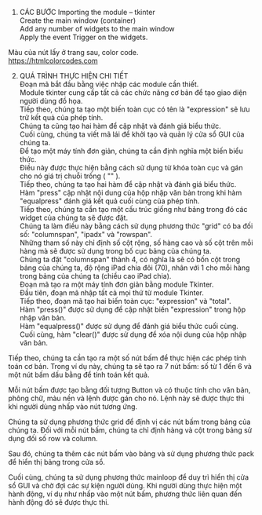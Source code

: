 1. CÁC BƯỚC
Importing the module – tkinter <br>
Create the main window (container) <br>
Add any number of widgets to the main window <br>
Apply the event Trigger on the widgets. <br>

Màu của nút lấy ở trang sau, color code. <br>
https://htmlcolorcodes.com <br>

2. QUÁ TRÌNH THỰC HIỆN CHI TIẾT <br>
Đoạn mã bắt đầu bằng việc nhập các module cần thiết. <br>
Module tkinter cung cấp tất cả các chức năng cơ bản để tạo giao diện người dùng đồ họa.<br>
Tiếp theo, chúng ta tạo một biến toàn cục có tên là "expression" sẽ lưu trữ kết quả của phép tính.<br>
Chúng ta cũng tạo hai hàm để cập nhật và đánh giá biểu thức.<br>
Cuối cùng, chúng ta viết mã lái để khởi tạo và quản lý cửa sổ GUI của chúng ta.<br>
Để tạo một máy tính đơn giản, chúng ta cần định nghĩa một biến biểu thức.<br>
Điều này được thực hiện bằng cách sử dụng từ khóa toàn cục và gán cho nó giá trị chuỗi trống ( "" ).<br>
Tiếp theo, chúng ta tạo hai hàm để cập nhật và đánh giá biểu thức.<br>
Hàm "press" cập nhật nội dung của hộp nhập văn bản trong khi hàm "equalpress" đánh giá kết quả cuối cùng của phép tính.<br>
Tiếp theo, chúng ta cần tạo một cấu trúc giống như bảng trong đó các widget của chúng ta sẽ được đặt.<br>
Chúng ta làm điều này bằng cách sử dụng phương thức "grid" có ba đối số: "columnspan", "ipadx" và "rowspan".<br>
Những tham số này chỉ định số cột rộng, số hàng cao và số cột trên mỗi hàng mà sẽ được sử dụng trong bố cục bảng của chúng ta.<br>
Chúng ta đặt "columnspan" thành 4, có nghĩa là sẽ có bốn cột trong bảng của chúng ta, độ rộng iPad chia đôi (70), nhân với 1 cho mỗi hàng trong bảng của chúng ta (chiều cao iPad chia).<br>
Đoạn mã tạo ra một máy tính đơn giản bằng module Tkinter.<br>
Đầu tiên, đoạn mã nhập tất cả mọi thứ từ module Tkinter.<br>
Tiếp theo, đoạn mã tạo hai biến toàn cục: "expression" và "total".<br>
Hàm "press()" được sử dụng để cập nhật biến "expression" trong hộp nhập văn bản.<br>
Hàm "equalpress()" được sử dụng để đánh giá biểu thức cuối cùng.<br>
Cuối cùng, hàm "clear()" được sử dụng để xóa nội dung của hộp nhập văn bản.<br>

Tiếp theo, chúng ta cần tạo ra một số nút bấm để thực hiện các phép tính toán cơ bản. Trong ví dụ này, chúng ta sẽ tạo ra 7 nút bấm: số từ 1 đến 6 và một nút bấm dấu bằng để tính toán kết quả.<br>

Mỗi nút bấm được tạo bằng đối tượng Button và có thuộc tính cho văn bản, phông chữ, màu nền và lệnh được gán cho nó. Lệnh này sẽ được thực thi khi người dùng nhấp vào nút tương ứng.<br>

Chúng ta sử dụng phương thức grid để định vị các nút bấm trong bảng của chúng ta. Đối với mỗi nút bấm, chúng ta chỉ định hàng và cột trong bảng sử dụng đối số row và column.<br>

Sau đó, chúng ta thêm các nút bấm vào bảng và sử dụng phương thức pack để hiển thị bảng trong cửa sổ.<br>

Cuối cùng, chúng ta sử dụng phương thức mainloop để duy trì hiển thị cửa sổ GUI và chờ đợi các sự kiện người dùng. Khi người dùng thực hiện một hành động, ví dụ như nhấp vào một nút bấm, phương thức liên quan đến hành động đó sẽ được thực thi.<br>
